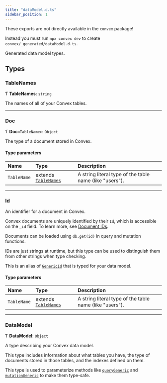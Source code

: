 ```yaml
---
title: "dataModel.d.ts"
sidebar_position: 1
---
```


<Admonition type="caution" title="This code is generated">

These exports are not directly available in the `convex` package!

Instead you must run `npx convex dev` to create
`convex/_generated/dataModel.d.ts`.

</Admonition>

Generated data model types.

## Types

### TableNames

Ƭ **TableNames**: `string`

The names of all of your Convex tables.

---

### Doc

Ƭ **Doc**`<TableName>`: `Object`

The type of a document stored in Convex.

#### Type parameters

| Name        | Type                                | Description                                             |
| :---------- | :---------------------------------- | :------------------------------------------------------ |
| `TableName` | extends [`TableNames`](#tablenames) | A string literal type of the table name (like "users"). |

---

### Id

An identifier for a document in Convex.

Convex documents are uniquely identified by their `Id`, which is accessible on
the `_id` field. To learn more, see
[Document IDs](/docs/database/document-ids.mdx).

Documents can be loaded using `db.get(id)` in query and mutation functions.

IDs are just strings at runtime, but this type can be used to distinguish them
from other strings when type checking.

This is an alias of [`GenericId`](/api/modules/values#genericid) that is typed
for your data model.

#### Type parameters

| Name        | Type                                | Description                                             |
| :---------- | :---------------------------------- | :------------------------------------------------------ |
| `TableName` | extends [`TableNames`](#tablenames) | A string literal type of the table name (like "users"). |

---

### DataModel

Ƭ **DataModel**: `Object`

A type describing your Convex data model.

This type includes information about what tables you have, the type of documents
stored in those tables, and the indexes defined on them.

This type is used to parameterize methods like
[`queryGeneric`](/api/modules/server#querygeneric) and
[`mutationGeneric`](/api/modules/server#mutationgeneric) to make them type-safe.
